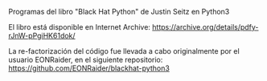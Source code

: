 Programas del libro "Black Hat Python" de Justin Seitz en Python3 

El libro está disponible en Internet Archive: https://archive.org/details/pdfy-rJnW-pPgiHK61dok/

La re-factorización del código fue llevada a cabo originalmente por el usuario EONRaider, en el siguiente repositorio: https://github.com/EONRaider/blackhat-python3
